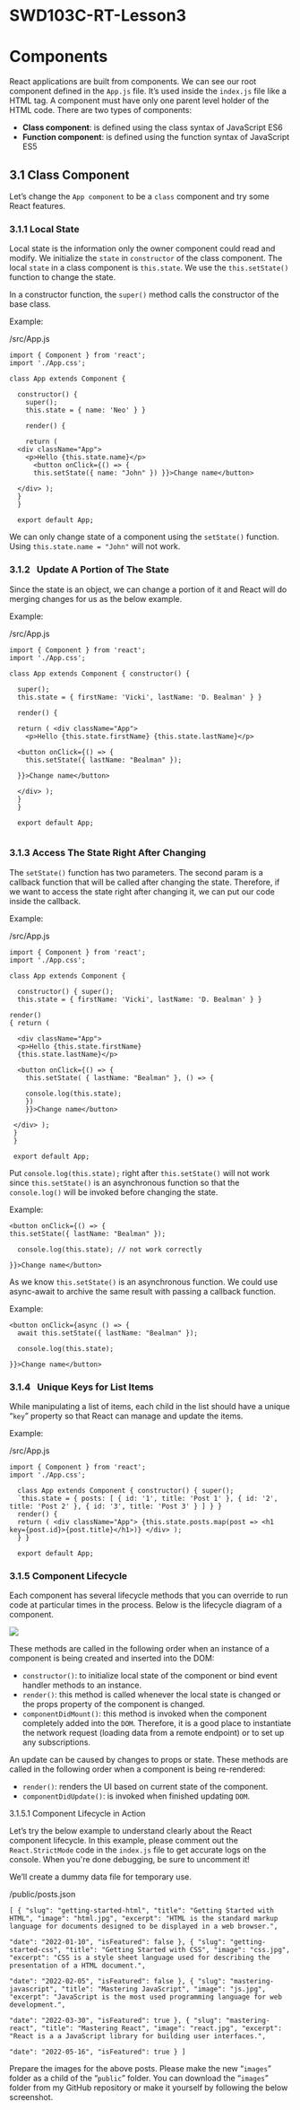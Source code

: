 # SWD103C-RT-Lesson3

# Components  

React applications are built from components. We can see our root component defined in the `App.js` file. It’s used inside the `index.js` file like a HTML tag. A component must have only one parent level holder of the HTML code. There are two types of components:     

  - **Class component**: is defined using the class syntax of JavaScript ES6     
  - **Function component**: is defined using the function syntax of JavaScript ES5

## 3.1  Class Component 

Let’s change the `App component` to be a `class` component and try some React features. 

### 3.1.1   Local State 

Local state is the information only the owner component could read and modify. We initialize the `state` in `constructor` of the class component. The local `state` in a class component is `this.state`. We use the `this.setState()` function to change the state. 

In a constructor function, the `super()` method calls the constructor of the base class. 

Example: 

/src/App.js 

```
import { Component } from 'react'; 
import './App.css'; 

class App extends Component { 

  constructor() { 
    super(); 
    this.state = { name: 'Neo' } } 
  
    render() { 
  
    return ( 
  <div className="App"> 
    <p>Hello {this.state.name}</p> 
      <button onClick={() => { 
      this.setState({ name: "John" }) }}>Change name</button> 
  
  </div> ); 
  } 
  } 
  
  export default App; 
  ```
  
  
We can only change state of a component using the `setState()` function. Using `this.state.name = "John"` will not work. 

### 3.1.2   Update A Portion of The State 

Since the state is an object, we can change a portion of it and React will do merging changes for us as the below example. 

Example: 

/src/App.js 

```
import { Component } from 'react'; 
import './App.css'; 

class App extends Component { constructor() { 

  super(); 
  this.state = { firstName: 'Vicki', lastName: 'D. Bealman' } } 
  
  render() { 
  
  return ( <div className="App"> 
    <p>Hello {this.state.firstName} {this.state.lastName}</p> 
    
  <button onClick={() => { 
    this.setState({ lastName: "Bealman" }); 
  
  }}>Change name</button> 
  
  </div> ); 
  } 
  } 
  
  export default App; 
  
  ```
 ### 3.1.3 Access The State Right After Changing 
 
The `setState()` function has two parameters. The second param is a callback function that will be called after changing the state. Therefore, if we want to access the state right after changing it, we can put our code inside the callback. 

Example: 

/src/App.js 

```
import { Component } from 'react'; 
import './App.css'; 

class App extends Component { 

  constructor() { super(); 
  this.state = { firstName: 'Vicki', lastName: 'D. Bealman' } } 
  
render() 
{ return ( 

  <div className="App"> 
  <p>Hello {this.state.firstName} 
  {this.state.lastName}</p> 
  
  <button onClick={() => { 
    this.setState( { lastName: "Bealman" }, () => { 
    
    console.log(this.state); 
    }) 
    }}>Change name</button> 
    
 </div> ); 
 } 
 } 
 
 export default App;  
 ```
 
Put `console.log(this.state);` right after `this.setState()` will not work since `this.setState()` is an asynchronous function so that the `console.log()` will be invoked before changing the state. 

Example: 

```
<button onClick={() => { 
this.setState({ lastName: "Bealman" }); 

  console.log(this.state); // not work correctly 
  
}}>Change name</button> 

```
As we know `this.setState()` is an asynchronous function. We could use async-await to archive the same result with passing a callback function. 

Example: 

```
<button onClick={async () => { 
  await this.setState({ lastName: "Bealman" }); 
  
  console.log(this.state); 
  
}}>Change name</button> 
```

### 3.1.4   Unique Keys for List Items 

While manipulating a list of items, each child in the list should have a unique “`key`” property so that React can manage and update the items. 

Example: 

/src/App.js 

```
import { Component } from 'react'; 
import './App.css'; 

  class App extends Component { constructor() { super(); 
  `this.state = { posts: [ { id: '1', title: 'Post 1' }, { id: '2', title: 'Post 2' }, { id: '3', title: 'Post 3' } ] } } 
  render() { 
  return ( <div className="App"> {this.state.posts.map(post => <h1 key={post.id}>{post.title}</h1>)} </div> ); 
  } } 
  
  export default App;
  ```
  

### 3.1.5 Component Lifecycle 

Each component has several lifecycle methods that you can override to run code at particular times in the process. Below is the lifecycle diagram of a component.

![](https://github.com/DrVicki/SWD103C-RT-Lesson3/blob/main/images-lesson3/Screen%20Shot%202022-10-31%20at%206.01.02%20PM.png)

These methods are called in the following order when an instance of a component is being created and inserted into the DOM:     

  - `constructor()`: to initialize local state of the component or bind event handler methods to an instance.    
  - `render()`: this method is called whenever the local state is changed or the props property of the component is changed.     
  - `componentDidMount()`: this method is invoked when the component completely added into the `DOM`. Therefore, it is a good place to instantiate the network request (loading data from a remote endpoint) or to set up any subscriptions.
  
An update can be caused by changes to props or state. These methods are called in the following order when a component is being re-rendered:     

  - `render()`: renders the UI based on current state of the component.     
  - `componentDidUpdate()`: is invoked when finished updating `DOM`.
  
3.1.5.1   Component Lifecycle in Action 

Let’s try the below example to understand clearly about the React component lifecycle.  In this example, please comment out the `React.StrictMode` code in the `index.js` file to get accurate logs on the console. When you're done debugging, be sure to uncomment it! 

We’ll create a dummy data file for temporary use. 

/public/posts.json 

```
[ { "slug": "getting-started-html", "title": "Getting Started with HTML", "image": "html.jpg", "excerpt": "HTML is the standard markup language for documents designed to be displayed in a web browser.", 

"date": "2022-01-10", "isFeatured": false }, { "slug": "getting-started-css", "title": "Getting Started with CSS", "image": "css.jpg", "excerpt": "CSS is a style sheet language used for describing the presentation of a HTML document.", 
  
"date": "2022-02-05", "isFeatured": false }, { "slug": "mastering-javascript", "title": "Mastering JavaScript", "image": "js.jpg", "excerpt": "JavaScript is the most used programming language for web development.", 

"date": "2022-03-30", "isFeatured": true }, { "slug": "mastering-react", "title": "Mastering React", "image": "react.jpg", "excerpt": "React is a a JavaScript library for building user interfaces.", 

"date": "2022-05-16", "isFeatured": true } ] 
```

Prepare the images for the above posts. Please make the new “`images`” folder as a child of the “`public`” folder. You can download the “`images`” folder from my GitHub repository or make it yourself by following the below screenshot.








